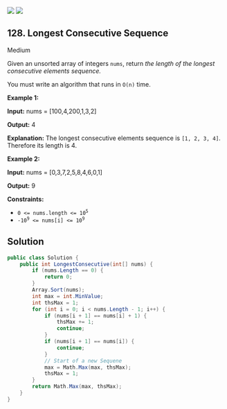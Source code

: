 [![](https://img.shields.io/github/stars/javadev/LeetCode-in-All?label=Stars&style=flat-square)](https://github.com/javadev/LeetCode-in-All)
[![](https://img.shields.io/github/forks/javadev/LeetCode-in-All?label=Fork%20me%20on%20GitHub%20&style=flat-square)](https://github.com/javadev/LeetCode-in-All/fork)

## 128\. Longest Consecutive Sequence

Medium

Given an unsorted array of integers `nums`, return _the length of the longest consecutive elements sequence._

You must write an algorithm that runs in `O(n)` time.

**Example 1:**

**Input:** nums = [100,4,200,1,3,2]

**Output:** 4

**Explanation:** The longest consecutive elements sequence is `[1, 2, 3, 4]`. Therefore its length is 4. 

**Example 2:**

**Input:** nums = [0,3,7,2,5,8,4,6,0,1]

**Output:** 9 

**Constraints:**

*   <code>0 <= nums.length <= 10<sup>5</sup></code>
*   <code>-10<sup>9</sup> <= nums[i] <= 10<sup>9</sup></code>

## Solution

```csharp
public class Solution {
    public int LongestConsecutive(int[] nums) {
        if (nums.Length == 0) {
            return 0;
        }
        Array.Sort(nums);
        int max = int.MinValue;
        int thsMax = 1;
        for (int i = 0; i < nums.Length - 1; i++) {
            if (nums[i + 1] == nums[i] + 1) {
                thsMax += 1;
                continue;
            }
            if (nums[i + 1] == nums[i]) {
                continue;
            }
            // Start of a new Sequene
            max = Math.Max(max, thsMax);
            thsMax = 1;
        }
        return Math.Max(max, thsMax);
    }
}
```